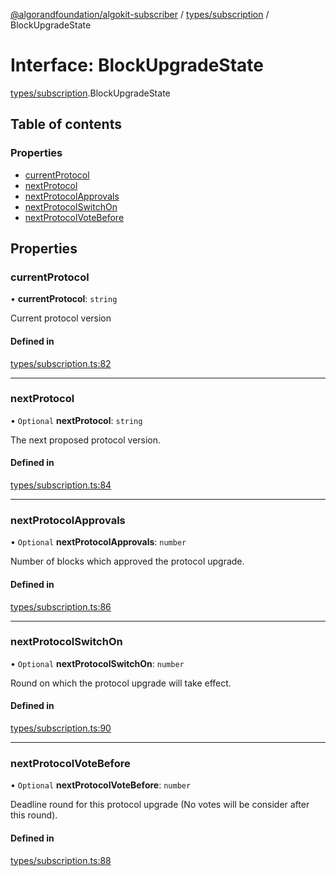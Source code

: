 [@algorandfoundation/algokit-subscriber](../README.md) / [types/subscription](../modules/types_subscription.md) / BlockUpgradeState

# Interface: BlockUpgradeState

[types/subscription](../modules/types_subscription.md).BlockUpgradeState

## Table of contents

### Properties

- [currentProtocol](types_subscription.BlockUpgradeState.md#currentprotocol)
- [nextProtocol](types_subscription.BlockUpgradeState.md#nextprotocol)
- [nextProtocolApprovals](types_subscription.BlockUpgradeState.md#nextprotocolapprovals)
- [nextProtocolSwitchOn](types_subscription.BlockUpgradeState.md#nextprotocolswitchon)
- [nextProtocolVoteBefore](types_subscription.BlockUpgradeState.md#nextprotocolvotebefore)

## Properties

### currentProtocol

• **currentProtocol**: `string`

Current protocol version

#### Defined in

[types/subscription.ts:82](https://github.com/algorandfoundation/algokit-subscriber-ts/blob/main/src/types/subscription.ts#L82)

___

### nextProtocol

• `Optional` **nextProtocol**: `string`

The next proposed protocol version.

#### Defined in

[types/subscription.ts:84](https://github.com/algorandfoundation/algokit-subscriber-ts/blob/main/src/types/subscription.ts#L84)

___

### nextProtocolApprovals

• `Optional` **nextProtocolApprovals**: `number`

Number of blocks which approved the protocol upgrade.

#### Defined in

[types/subscription.ts:86](https://github.com/algorandfoundation/algokit-subscriber-ts/blob/main/src/types/subscription.ts#L86)

___

### nextProtocolSwitchOn

• `Optional` **nextProtocolSwitchOn**: `number`

Round on which the protocol upgrade will take effect.

#### Defined in

[types/subscription.ts:90](https://github.com/algorandfoundation/algokit-subscriber-ts/blob/main/src/types/subscription.ts#L90)

___

### nextProtocolVoteBefore

• `Optional` **nextProtocolVoteBefore**: `number`

Deadline round for this protocol upgrade (No votes will be consider after this round).

#### Defined in

[types/subscription.ts:88](https://github.com/algorandfoundation/algokit-subscriber-ts/blob/main/src/types/subscription.ts#L88)
